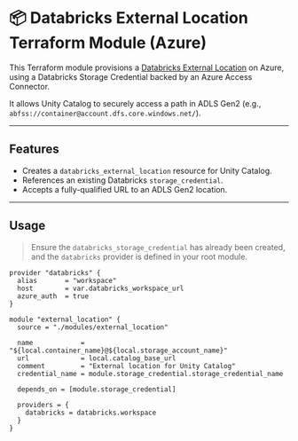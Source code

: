 # 📦 Databricks External Location Terraform Module (Azure)

This Terraform module provisions a [Databricks External Location](https://registry.terraform.io/providers/databricks/databricks/latest/docs/resources/external_location) on Azure, using a Databricks Storage Credential backed by an Azure Access Connector.

It allows Unity Catalog to securely access a path in ADLS Gen2 (e.g., `abfss://container@account.dfs.core.windows.net/`).

---
##  Features

- Creates a `databricks_external_location` resource for Unity Catalog.
- References an existing Databricks `storage_credential`.
- Accepts a fully-qualified URL to an ADLS Gen2 location.

---

##   Usage

> Ensure the `databricks_storage_credential` has already been created, and the `databricks` provider is defined in your root module.

```hcl
provider "databricks" {
  alias       = "workspace"
  host        = var.databricks_workspace_url
  azure_auth  = true
}

module "external_location" {
  source = "./modules/external_location"

  name            = "${local.container_name}@${local.storage_account_name}"
  url             = local.catalog_base_url
  comment         = "External location for Unity Catalog"
  credential_name = module.storage_credential.storage_credential_name

  depends_on = [module.storage_credential]

  providers = {
    databricks = databricks.workspace
  }
}
```

